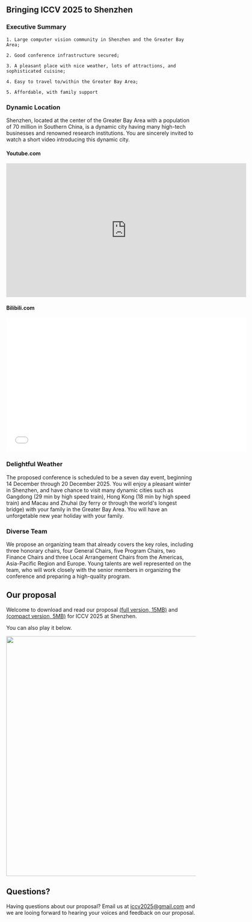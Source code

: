 ## Bringing ICCV 2025 to Shenzhen

### Executive Summary
```
1. Large computer vision community in Shenzhen and the Greater Bay
Area;

2. Good conference infrastructure secured;

3. A pleasant place with nice weather, lots of attractions, and
sophisticated cuisine;

4. Easy to travel to/within the Greater Bay Area;

5. Affordable, with family support
```

### Dynamic Location

Shenzhen, located at the center of the Greater Bay Area with a population of 70 million in Southern China, is a dynamic city having many high-tech businesses and renowned research institutions.  You are sincerely invited to watch a short video introducing this dynamic city.

#### Youtube.com 
<iframe width="638" height="356" src="https://www.youtube.com/embed/kahd3KmNsOE" frameborder="0" allow="accelerometer; autoplay; encrypted-media; gyroscope; picture-in-picture" allowfullscreen></iframe>

#### Bilibili.com
<iframe width="638" height="356" src="//player.bilibili.com/player.html?aid=19348684&bvid=BV1sW411n7EJ&cid=31553075&page=1" scrolling="no" border="0" frameborder="no" framespacing="0" allowfullscreen="true"> </iframe>

### Delightful Weather

The proposed conference is scheduled to be a seven day event, beginning 14 December through 20 December 2025. You will enjoy a pleasant winter in Shenzhen, and have chance to visit many dynamic cities such as Gangdong (29 min by high speed train), Hong Kong (18 min by high speed train) and Macau and Zhuhai (by ferry or through the world's longest bridge) with your family in the Greater Bay Area. You will have an unforgetable new year holiday with your family.

### Diverse Team 

We propose an organizing team that already covers the key roles, including three honorary chairs, four General Chairs, five Program Chairs, two Finance Chairs and three Local Arrangement Chairs from the Americas, Asia-Pacific Region and Europe. Young talents are well represented on the team, who will work closely with the senior members in organizing the conference and preparing a high-quality program.

## Our proposal

Welcome to download and read our proposal [(full version, 15MB)](http://iccv2025shenzhen.github.io/iccv2025shenzhen.pdf) and [(compact version, 5MB)](http://iccv2025shenzhen.github.io/iccv2025shenzhen.pdf) for ICCV 2025 at Shenzhen.

You can also play it below.

[<img src="https://iccv2025shenzhen.github.io/index.png" width="638">](https://github.com/iccv2025shenzhen/iccv2025shenzhen.github.io/blob/master/ICCV2025shenzhen.pdf)

## Questions?

Having questions about our proposal? Email us at iccv2025@gmail.com and we are looing forward to hearing your voices and feedback on our proposal.

